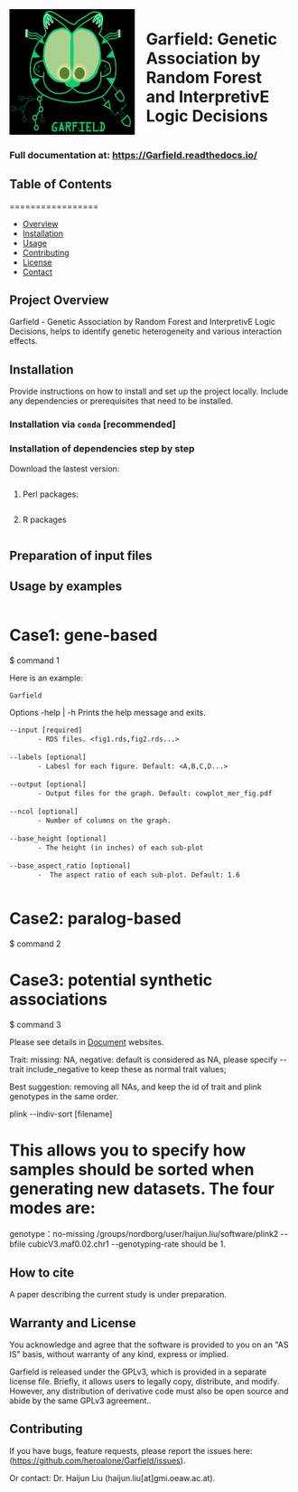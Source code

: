 
<div style="display: flex; align-items: center;">
    <img src="images/Garfield_logo_new.png" alt="Garfield Logo" width="222" height="222" style="margin-right: 20px;">
    <h1 style="flex: 1;">Garfield: Genetic Association by Random Forest and InterpretivE Logic Decisions</h1>
</div>

### Full documentation at: https://Garfield.readthedocs.io/ 

## Table of Contents
=================

- [Overview <a name="user\-content\-workflow"></a>](#overview)
- [Installation <a name="user\-content\-install"></a>](#install)
- [Usage](#usage)
- [Contributing](#contribute)
- [License](#license)
- [Contact](#contact)

## Project Overview <a name="overview"></a>

Garfield - Genetic Association by Random Forest and InterpretivE Logic Decisions, helps to identify genetic heterogeneity and various interaction effects.


## Installation <a name="install"></a>

Provide instructions on how to install and set up the project locally. Include any dependencies or prerequisites that need to be installed.
### Installation via `conda` [recommended]


### Installation of dependencies step by step

Download the lastest version:

```
```

1. Perl packages:
  
    ```
2. R packages
    ```

## Preparation of input files <a name="usage"></a>

## Usage by examples
```bash
```
# Case1: gene-based
$ command 1


Here is an example:

```
Garfield 
```

Options
    -help | -h
            Prints the help message and exits.

    --input [required]
           - RDS files. <fig1.rds,fig2.rds...>

    --labels [optional]
           - Labesl for each figure. Default: <A,B,C,D...>

    --output [optional]
           - Output files for the graph. Default: cowplot_mer_fig.pdf

    --ncol [optional]
           - Number of columns on the graph.

    --base_height [optional]
           - The height (in inches) of each sub-plot

    --base_aspect_ratio [optional]
           -  The aspect ratio of each sub-plot. Default: 1.6
```
```

# Case2: paralog-based
$ command 2

# Case3: potential synthetic associations
$ command 3

Please see details in [Document](http://xxx) websites.


Trait:
missing: NA,
negative: default is considered as NA, please specify --trait include_negative to keep these as normal trait values;

Best suggestion: removing all NAs, and keep the id of trait and plink genotypes in the same order.


plink --indiv-sort <mode name> [filename]
# This allows you to specify how samples should be sorted when generating new datasets. The four modes are:


genotype：no-missing 
/groups/nordborg/user/haijun.liu/software/plink2 --bfile cubicV3.maf0.02.chr1 --genotyping-rate should be 1.




## How to cite <a name="cite"></a>
A paper describing the current study is under preparation.


## Warranty and License  <a name="license"></a>
You acknowledge and agree that the software is provided to you on an "AS IS" basis, without warranty of any kind, express or implied.

Garfield is released under the GPLv3, which is provided in a separate license file. Briefly, it allows users to legally copy, distribute, and modify. However, any distribution of derivative code must also be open source and abide by the same GPLv3 agreement..

## Contributing <a name="contribute"></a>
If you have bugs, feature requests, please report the issues here: (https://github.com/heroalone/Garfield/issues).

Or contact: <a name="contact"></a>
Dr. Haijun Liu (haijun.liu[at]gmi.oeaw.ac.at).

